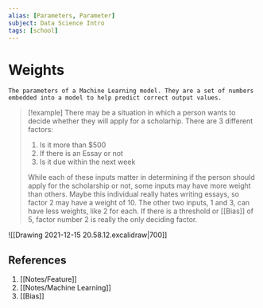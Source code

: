 ```yaml
---
alias: [Parameters, Parameter]
subject: Data Science Intro
tags: [school]
---
```

# Weights

```ad-note
The parameters of a Machine Learning model. They are a set of numbers embedded into a model to help predict correct output values.
```

>[!example]
> There may be a situation in which a person wants to decide whether they will apply for a scholarhip. There are 3 different factors:
> 1. Is it more than $500
> 2. If there is an Essay or not
> 3. Is it due within the next week
> 
> While each of these inputs matter in determining if the person should apply for the scholarship or not, some inputs may have more weight than others. Maybe this individual really hates writing essays, so factor 2 may have a weight of 10. The other two inputs, 1 and 3, can have less weights, like 2 for each. If there is a threshold or [[Bias]] of 5, factor number 2 is really the only deciding factor.

![[Drawing 2021-12-15 20.58.12.excalidraw|700]]
## References
1. [[Notes/Feature]]
2. [[Notes/Machine Learning]]
3. [[Bias]]
